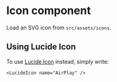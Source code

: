 # Icon component

Load an SVG icon from `src/assets/icons`.

## Using Lucide Icon

To use [Lucide Icon](https://lucide.dev/guide/packages/lucide-vue-next) instead, simply write:

```vue
<LucideIcon name="AirPlay" />
```
